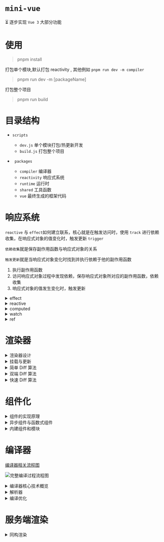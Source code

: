 # `mini-vue`

⏳ 逐步实现 `Vue 3` 大部分功能

# 使用

> pnpm install

打包单个模块,默认打包 reactivity , 其他例如 `pnpm run dev -m compiler`

> pnpm run dev -m [packageName]

打包整个项目

> pnpm run build

# 目录结构

- `scripts`

  - `dev.js` 单个模块打包/热更新开发
  - `build.js` 打包整个项目

- ` packages`
  - `compiler` 编译器
  - `reactivity` 响应式系统
  - `runtime` 运行时
  - `shared` 工具函数
  - `vue` 最终生成的框架代码

# 响应系统

`reactive` 与 `effect`如何建立联系，核心就是在触发访问时，使用 `track` 进行依赖收集，在响应式对象的值变化时，触发更新 `trigger`

`依赖收集`就是保存副作用函数与响应式对象的关系

`触发更新`就是当响应式对象变化时找到并执行依赖于他的副作用函数

1. 执行副作用函数
2. 访问响应式对象过程中发现依赖，保存响应式对象所对应的副作用函数，依赖收集
3. 响应式对象的值发生变化时，触发更新

<details>
<summary>effect</summary>

```js
// targetMap:{ // WeakMap 对象
//   [target]: {
//     [key]: []
//   }
// }
```

✅ **为什么使用 `WeakMap`**

当 `reactiveObject` 不再使用后，不必手动去 `WeakMap` 里删除，垃圾回收系统可以自动回收

✅ **分支切换 `cleanup`**

✅ **嵌套 `effect` 与 `effect` 栈**

新建 `effectStack` 栈结构来存储 `effectFn`

✅ **避免无限递归循环**

如果 `trigger` 触发执行的副作用函数与当前正在执行的副作用函数不同，才触发执行

`if (effectFn !== activeEffect) effectsToRun.add(effectFn)`

✅ **调度执行**

所谓可调度，就是当 trigger 动作触发副作用函数重新执行时，有能力决定副作用函数执行的时间、次数及方式

`effect(()=>{},{ scheduler(fn) { /* */ } })`

✅ **hasChanged**

`set` 拦截时比较新旧值，不相同才触发更新

</details>

<details>
<summary>reactive</summary>

### 代理对象

✅ **嵌套 `reactive(reactive(obj))`**

在 `get` 拦截器增加 `__v_isReactive`

✅ **代理多次 `let a = reactive(obj), b = reactive(obj)`**

通过 `proxyMap` 缓存已代理过的 `target`

✅ **劫持 `key in obj` 操作**

通过 `has` 拦截函数代理

✅ **使用 `for...in` 循环遍历对象**

如果新增 `key` 则用 `ownKeys` 拦截，如果修改 `key` 在 `set` 里做判断是设置还是添加

✅ **浅响应与深响应**

浅响应直接返回原始值，深响应调用 `reactive` 将结果包装成响应式数据后返回

✅ **只读与浅只读**

同上条，但要在 `set`、`deleteProperty`、`get` 拦截函数分别处理

### 代理数组

✅ **通过索引访问数组元素：`arr[0]`**

在 `trigger` 中，如果是 `ADD`，则在 `depsMap` 中取出 `key` 为 `length` 的 `effectFn` 添加到 `effectsToRun` 中

✅ **访问修改数组的长度：`arr.length`**

在 `trigger` 中，如果是数组且 `key` 为 `length`，则在 `depsMap` 中取出 `newLength < key` 的 `effects` 遍历添加到 `effectsToRun` 中

✅ **把数组作为对象，使用 `for...in` 循环遍历**

如果是数组则在 `ownKeys` 拦截函数中，用 `length` 作为 `key` 并建立响应联系

✅ **使用 `for...of` 迭代遍历数组**

只要在副作用函数与数组的长度和索引直接建立响应联系即可，上面几条已实现

✅ **数组的原型方法，`concat/join/every/some/find/findIndex/includes` 等**

重写此类方法，先在 代理对象上查找，未找到再到 raw 原始数组里查找 Ï

✅ **隐式修改数组长度的栈方法：`push/pop/shift/unshift/splice`**

重写此类方法，因为会改变长度，所以只收集数组自身的变化产生的依赖。定义 `shouldTrack`，在执行前后赋值 `true` 和 `false`，同时在 `track` 中判断是否应该收集依赖

</details>

<details>
<summary>computed</summary>

与 `reactive` 相似，不同点：

✅ **`computed` 中副作用函数不会立即执行**

`effect` 第二个参数增加 `options.lazy = true`

✅ **依赖改变时不会计算，只有取的时候才会去计算**

使用 `value`、`dirty`、`effect` 的 `scheduler` 参数来控制缓存和计算

✅ **`effect` 中使用 `computed` 的值引发 `effect` 嵌套**

当读取计算属性的值时，手动调用 `track` 进行追踪；当计算属性值变化时，手动调用 `trigger` 触发响应

</details>

<details>
<summary>watch</summary>

本质是观测一个响应式数据，当数据发生变化时通知并执行相应的回调函数

✅ **深度观测对象**

递归访问

✅ **支持接收 `getter` 函数**

判断是否为函数

✅ **回调函数接收旧值与新值**
✅ **立即执行的 `watch`**

提取 `scheduler` 为单独的 `job` 函数，当 `options.immediate` 为 `true` 时立即执行 `job`

✅ **回调执行时机**

增加 `options.flush` 参数，当为 `post` 时，使用 `Promise.resolve().then(job)` 执行 `job`，
默认 `sync` 为立即执行

✅ **过期的副作用**

增加 `onInvalidte` 函数，调用回调函数之前先调用过期回调

</details>

<details>
<summary>ref</summary>

本质是一个“包裹对象”。因为 `JavaScript` 的 `Proxy` 无法提供对原始值的代理，所以需要用一层对象来包裹，简介实现原始值的响应式方案。由于“包裹对象”本质上与普通对象没有任何区别，为了区分 `ref` 与普通对象，我们为“包裹对象”定义了 `__v_isRef` 为 `true` 的属性，用来表示 `ref`

✅ **普通 `ref`**
✅ **解决响应丢失问题**

增加 `toRef`、`toRefs`

✅ **自动脱 `ref`**

</details>

# 渲染器

<details>
<summary>渲染器设计</summary>

✅ **渲染器与响应系统的结合**

利用响应系统的能力，自动调用渲染器完成页面的渲染与更新

✅ **渲染器的基本概念**

虚拟 `DOM` 用 `virtual DOM` 来表达，简称 `vnode`

渲染器把虚拟 `DOM` 节点渲染为真实 `DOM` 节点的过程叫做挂载，用 `mount` 来表达

渲染器把内容挂载到目标元素，这个目标元素称为 `container`

在渲染时，可能会多次调用，由于传入前后的 `vnode` 值不同，我们需要 `patch` 函数来比较、剪裁传进来的 `vnode` ，再挂载

✅ **自定义渲染器**

以浏览器为渲染目标平台，编写 `vnode` 结构

将浏览器特有 `API` 抽离为配置项，该配置项可以作为 `createRenderer` 函数的参数

</details>

<details>
<summary>挂载与更新</summary>

✅ **挂载子节点和元素的属性**

挂载时，如果 `children` 子元素为数组，要遍历调用 `patch` 重新挂载

如果存在 `props` ，使用 `el[key] = vnode.props[key]` 直接设置 ？

✅ **HTML Attributes 与 DOM Properties**

**`HTML Attributes` 的作用是设置与之对应的初始值**。一旦值改变，那么 `DOM Properties` 始终存储当前值，而通过 `getAttribute` 函数得到的值依然是初始值

✅ **正确地设置元素属性**

先获取 `el` 本身 `key` 的类型，比如 `disabled`

如果 `disabled` 在 `el` 上存在，并且 `el[disabled]` 的类型是 `Boolean` 且 `vnode.props.disabled` 为空字符串，
则手动置为 `true`，否在直接使用 `el[key] = value` 设置。此步骤可抽象为 `shouldSetAsProps`

如果 `vnode.props` 中的属性不具有对应的 `DOM Properties`，则使用 `setAttribute` 来完成属性设置

✅ **class 的处理**

```js
class: 'foo bar'
class: { foo: true, bar: true }
class: ['foo', { bar: true }]
```

分别针对三种情况进行格式化，最后调用 `el.className = 'foo bar'` 进行设置

🟥 **style 的处理**

与 `class` 类似

✅ **卸载操作**

把 `el` 和 `vnode` 绑定起来，更新时如果无新 `vnode` ，则卸载

把卸载函数封装起来，因为后面要清除 `el` 事件、调用组件的生命周期等

✅ **区分 vnode 的类型**

在更新时判断 `vnode.type` 做不同的 `patch`

✅ **事件的处理**

约束在 `props` 中以 `on` 开头的都算作事件

伪造一个事件处理函数 `invoker` ，将 `invoker` 绑定到 `addEventListener` 上。在每次更新事件时更新 `invoker` 的 `value` 即可

使用 `invoker` 既可以提升性能也可以解决事件冒泡与事件更新直接相互影响的问题( 🍓 **invoker 相关代码极其巧妙，可以品尝一下** )

✅ **事件冒泡与更新时机问题**

可能存在子元素点击事件发生后冒泡到父元素，但父元素初始并没有绑定点击事件，而是在不确定的微任务队列中绑定的，所以会触发父元素的点击事件。

所以只要屏蔽绑定事件晚于事件触发时间的事件处理函数即可：

在绑定时使用 `performance.now()` 来记录绑定时间 (**记录从页面初始化完成到绑定时所经过的的时长，精度可达微秒级**) ，

在触发时使用 `e.timeStamp` 来获取触发时间 (**记录从页面初始化完成到用户点击的那一刻所经过的时长**) ，比较两者时间即可

✅ **更新子节点**

1️⃣ 根据新旧节点更新 `props`

2️⃣ 更新 `children`

- 新 `children` 类型为 `String`

  旧 `children` 类型为 `Array` ：遍历旧节点卸载后替换

  旧 `children` 类型为 `String`：直接替换

  旧 `children` 类型为 空 ：直接替换

- 新 `children` 类型为 `Array`

  旧 `children` 类型为 `Array` ：**Diff 算法**

  旧 `children` 类型为 `String`：直接替换

  旧 `children` 类型为 空 ：直接替换

- 新 `children` 类型为 空

  旧 `children` 类型为 `Array` ：遍历旧节点卸载

  旧 `children` 类型为 `String`：清空

  旧 `children` 类型为 空 ：都为空，什么也不做

✅ **文本节点和注释节点**

用 `Symbol()` 增加文本和注释节点的类型，在 `patch` 阶段做判断。对于使用到的 `DOM` 操作封装起来

✅ **Fragment**

- 为什么存在？

`Vue.js 2` 中必须且只有一个根节点，所以封装 `option` 这样的组件就只能外面加一层 `template`

```js
<template>
  <li>1</li>
  <li>2</li>
  <li>3</li>
</template>
```

或者

```js
 <Li v-for="item in list">
```

用 `Symbol()` 增加 `Fragment` 的类型，在 `patch` 阶段做判断

- 旧 `vnode` 不存在

  只需将 `Fragment` 的 `children` 逐个挂载

- 存在

  只需更新 `Fragment` 的 `children` 即可

📢 `unmount` 函数也要支持对 `Fragment` 类型的处理

</details>

<details>
<summary>简单 Diff 算法</summary>

```js
const oldVnode = [
  {
    type: 'p',
    key: 1,
    children: '1'
  },
  {
    type: 'p',
    key: 2,
    children: '2'
  },
  {
    type: 'p',
    key: 3,
    children: '3'
  }
]

const newVnode = [
  {
    type: 'p',
    key: 3,
    children: '3'
  },
  {
    type: 'p',
    key: 1,
    children: '2'
  },
  {
    type: 'p',
    key: 2,
    children: '2'
  }
]
```

✅ **减少 DOM 操作的性能开销**

不要重复的销毁和创建 `DOM` ，要找到可以复用的 `DOM` 节点

✅ **DOM 复用与 key 的作用**

用 `key` 是否相等来代表这个 `DOM` 可以复用

循环新节点，在旧节点中找到 `key` 相同的节点，就代表可以此旧节点可以复用。

- 如果 `key` 相同，则 `patch` ，更新内容

✅ **找到需要移动的元素**

在循环开始前定义 `lastIndex`

- 每次循环如果 `index < lastIndex` ，说明此节点需要移动
- 否则 `lastIndex = index`

✅ **如何移动元素**

找到上一个节点，如果上一个节点存在，则调用 `insert`

✅ **添加新元素**

在循环新节点时，每层都定义 `find = false`

如果找到 `key` 相等的则说明有可以复用的节点， `find = true` 。否则执行 `patch` 挂载

✅ **移除不存在的元素**

新节点循环结束后，单独循环旧节点，如果找不到 `key` 相等的，说明此旧节点不需要复用，执行卸载操作

</details>

<details>
<summary>双端 Diff 算法</summary>

✅ **双端比较的原理**

是一种对新旧两组子节点的两个端点进行比较的算法

判断是否符合 `while(oldStartIdx <= oldEndIdx && newStartIdx <= newEndIdx)` ，逐个进行下面四个条件分支

- `if(oldStartIdx.key === newStartIdx.key)`

新旧**头部节点**相同，只需要 `patch` 及更新索引

- `if(oldEndIdx.key === newEndIdx.key)`

新旧**尾部节点**相同，只需要 `patch` 及更新索引

- `if(oldStartIdx.key === newEndIdx.key)`

**新尾部节点**与**旧头部节点**相同，需要更新 `patch`、移动旧节点到 `oldEndVnode.el.nextSibling` 后、更新索引

- `if(oldEndIdx.key === newStartIdx.key)`

**新头部节点**与**旧尾部节点**相同，需要更新 `patch`、移动旧节点到 `oldStartVnode.el` 前、更新索引

✅ **双端比较的优势**

可以减少对 `DOM` 移动的操作

✅ **非理想状况的处理方式**

在旧节点中寻找 `node.key === newStartVNode.key` 的节点作为要移动的节点的索引 `idxInOld`

接下来进行 `patch`、移动到 `oldStartVNode.el` 前、将 `oldChildren[idxInOld]` 置为 `undefined`、更新索引

✅ **添加新元素**
在上一步基础上，增加 `idxInOld` 小于 0 ，也就是没找到的逻辑，也就是新增，调用 `patch(null, newStartVNode, container, oldStartVNode.el)`、更新索引

并且在 `while` 结束后，还要考虑 `oldEndIdx < oldStartIdx && newStartIdx <= newEndIdx` 的情况，说明更新过程中有遗漏新节点，所以循环遗漏的新节点进行挂载

✅ **移除不存在的元素**

在上一步的基础上，增加 `newEndIdx < newStartIdx && oldStartIdx <= oldEndIdx` 的情况，说明在更新过程中，有遗漏旧节点，说明应该进行卸载

</details>

<details>
<summary>快速 Diff 算法</summary>

[inferno 所采用的核心 Diff 算法及原理](https://hcysunyang.github.io/vue-design/zh/renderer-diff.html#inferno-%E6%89%80%E9%87%87%E7%94%A8%E7%9A%84%E6%A0%B8%E5%BF%83-diff-%E7%AE%97%E6%B3%95%E5%8F%8A%E5%8E%9F%E7%90%86)

快速 `Diff` 算法包含预处理步骤，这是借鉴了纯文本 `Diff` 算法的思路

✅ **相同的前置元素和后置元素**

1. 从前往后依次对比，调用 `patch` 更新相同的**前置节点**

2. 从后往前依次对比，调用 `patch` 更新相同的**后置节点**

3. 如果旧节点遍历完 新节点没遍历完，需要挂载，用 `(j > oldEnd && j <= newEnd)` 来判断

4. 如果新节点遍历完 旧节点没遍历完，需要卸载，用 `(j > newEnd && j <= oldEnd)` 来判断

✅ **判断是否需要进行 DOM 移动操作**

5. 若都不符合上面的条件，新增 `else` 分支

采用传统 `Diff` 算法，但不真正的添加和移动，只是做标记和删除

定义 `source` 数组填充 `-1`

定义 `keyIndex` 索引表。循环 `j - newEnd` 以 `vnode.key` 为键，以索引为值构建索引表

创建变量 `moved` 作为标识，当值为 `true` 时说明需要进行移动，如果在遍历过程中遇到的索引值呈递增趋势，则说明不需要移动节点，反之则需要

除此之外，还需一个数量标识代表**已经更新过的节点数量**，已经更新的数量应该小于新的一组子节点需要更新的节点数量，如果超过则代表需要卸载

✅ **如何移动元素**

6. 根据 `source` 数组计算最长递增子序列 `seq`（`seq` 里面是递增的，所以符合的都不用移动）

从后往前循环 `source`

如果 `source[i] === -1` ，说明是新元素，进行挂载操作

如果 `seq[s] !== i` ，说明不在递增子序列里面，需要移动

否则 `s--`

✅ **最长递增子序列**

```js
// 动态规划 O(n^2)
function lengthOfLIS(nums: number[]): number {
  const dp = new Array(nums.length).fill(1)
  let max = 1
  for (let i = 0; i < nums.length; i++) {
    for (let j = 0; j < i; j++) {
      if (nums[i] > nums[j]) {
        dp[i] = Math.max(dp[j] + 1, dp[i])
      }
    }
    max = Math.max(max, dp[i])
  }

  return max
}
// 贪心 O(n^2)
// 保持局部递增，则全局递增
function lengthOfLIS(nums: number[]): number {
  const arr = [nums[0]]
  for (let i = 1; i < nums.length; i++) {
    // 比已保存的最后一个 小
    if (nums[i] <= arr[arr.length - 1]) {
      for (let j = 0; j < arr.length; j++) {
        if (arr[j] >= nums[i]) {
          arr[j] = nums[i]
          break
        }
      }
    } else {
      arr.push(nums[i])
    }
  }
  return arr.length
}
// 贪心 + 二分 O(nlogn)
function lengthOfLIS(nums: number[]): number {
  const arr = [nums[0]]
  for (let i = 1; i < nums.length; i++) {
    // 比已保存的最后一个 小
    if (nums[i] <= arr[arr.length - 1]) {
      let l = 0
      let r = arr.length - 1
      while (l <= r) {
        const mid = Math.round((r + l) / 2)
        if (arr[mid] < nums[i]) {
          // 要找的数字在右半区
          l = mid + 1
        } else if (arr[mid] > nums[i]) {
          // 要找的数字在左半区
          r = mid - 1
        } else {
          // 找到这个数字了
          l = mid
          break
        }
      }
      arr[l] = nums[i]
    } else {
      arr.push(nums[i])
    }
  }
  return arr.length
}

// 适用于 Diff 算法的寻找最长子序列
function getSequence(nums) {
  let arr = []
  let position = []
  for (let i = 0; i < nums.length; i++) {
    // 对需要挂载的 -1 做了处理
    if (nums[i] === -1) {
      continue
    }
    // arr[arr.length - 1]可能为undefined，此时nums[i] > undefined为false
    if (nums[i] > arr[arr.length - 1]) {
      arr.push(nums[i])
      position.push(arr.length - 1)
    } else {
      let l = 0,
        r = arr.length - 1
      while (l <= r) {
        let mid = ~~((l + r) / 2)
        if (nums[i] > arr[mid]) {
          l = mid + 1
        } else if (nums[i] < arr[mid]) {
          r = mid - 1
        } else {
          l = mid
          break
        }
      }
      arr[l] = nums[i]
      position.push(l)
    }
  }
  let cur = arr.length - 1
  // 这里复用了arr，它本身已经没用了
  for (let i = position.length - 1; i >= 0 && cur >= 0; i--) {
    if (position[i] === cur) {
      arr[cur--] = i
    }
  }
  return arr
}
```

✅ **总结**

快速 `Diff` 算法在实测中性能最优。它借鉴了文本 `Diff` 中的预处理思路，先处理新旧两组子节点中相同的前置节点和后置节点。当前置节点和后置节点全部处理完毕后，如果无法简单地通过挂载新节点或者卸载已经不存在的节点来完成更新，则需要根据节点的索引关系，构造出一个最长递增子序列。最长递增子序列所指向的节点即为不需要移动的节点

</details>

# 组件化

<details>
<summary>组件的实现原理</summary>

✅ **渲染组件**

- 如何描述组件

用虚拟节点的 `vnode.type` 来存储组件的选项对象

组件本身是对页面内容的描述，所以必须包含 `render` 函数

- 如何挂载与更新

在 `patch` 判断 `vnode.type` 是否为 `object`，并继续执行 `mountComponent` 或者 `patchComponent`

✅ **组件状态与自更新**

- 如何实现组件状态的初始化

1. 通过组件的选项对象取得 `data` 函数并执行，然后调用 `reactive` 函数将 `data` 函数返回的状态包装为响应式数据 `state`

2. 在调用 `render` 函数时，将其 `this` 指向 `state`

- 自更新

实现一个调度器，使得在一定时间内无论对响应式数据进行多少次修改，副作用函数只会执行一次

✅ **组件实例与生命周期**

组件实例是一个状态集合，它维护着组件运行过程中的所有信息，包括生命周期、组件渲染的子树（subTree）、是否已挂载等等

```js
const instance = {
  state, // 响应式数据 data
  isMounted: false, // 是否已挂载
  subTree: null // 子树
}
```

由于已经可以区分是否挂载和更新，因此，可以在合适的时机调用组件对应的生命周期钩子

✅ **props 与组件的被动更新**

1. 为组件传递的 `props` 数据，即组件的 `vnode.props`

2. 组件选项对象中定义需要接收的 `props` 选项，即 `MyComponent.props` 对象

对上述两个 `props` 进行合并处理，没有出现在 2 中的则挂载到 `attrs` 中

由父组件自更新引起的子组件更新叫做子组件的被动更新，当被动更新发生时需要做：

1. 使用 `hasPropsChanged` 检测子组件是否需要更新，因为子组件的 `props` 可能不变

2. 如果需要更新，则更新子组件的 `props、slots` 等

由于 `props` 数据与组件自身的状态都需要暴露在渲染函数中，并使得 `render` 能够通过 `this` 访问他们，所以需要封装一个渲染上下文对象（使用 `Proxy` 来代理 `state` 或者 `props`）

✅ **setup 函数的作用与实现**

`setup` 只会在挂载时执行一次，返回值可以有两种情况：

1. 返回一个函数，该函数将作为组件的 `render` 函数。这种方式常用语组件不是以模板来表达内容的情况，也就是说没有 `template` 或者 `render`，如果都存在那么就会产生冲突

```js
const Comp = {
  setup() {
    return () => ({ type: 'div', children: 'hello' })
  }
}
```

2. 返回一个对象，该对象中包含的对象将暴露给模板使用

```js
const Comp = {
  setup() {
    const count = ref(0)
    return { count }
  },
  render() {
    // 通过 this 访问 setup 暴露出来的响应式数据
    return { type: 'div', children: `count is ${this.count}` }
  }
}
```

在实现 `setup` 时，注意以下几点

1. `setup` 接收两个参数， `props` 和 `setupContext`

2. `setupContext` 是一个对象，由于还没到 `emit` 和 `slots` 篇章，因此 `setupContext` 暂时只包括 `attrs`

3. 通过检测 `setup` 的返回值类型来决定如何处理

4. 渲染上下文 `renderContext` 也应该正确处理 `setupState` ，因为 `setup` 函数返回的数据状态也应该暴露到渲染环境

✅ **组件事件与 `emit` 的实现**

定义一个 `emit` 函数，放在 `setupContext` 中

`emit` 函数用来寻找 `props` 中事件的名称，但是在处理 `props` 时，我们只处理了组件选项对象中显示声明为 `props` 的属性。所以我们在处理 `props` 时，还要加一个判断，当 `vnode.props.key` 以 `On` 开头时看做事件，也放到组件选项对象 `props` 中

✅ **插槽的工作原理与实现**

子组件 `MyComponent`

```HTML
<tempalte>
  <header><slot name="header"></slot></header>
</tempalte>
```

子组件 `MyComponent` 的模板会被编译为以下渲染函数：

```js
function render() {
  return [
    {
      type: 'header',
      children: [this.$slots.header()]
    }
  ]
}
```

父组件

```HTML
<MyComponent>
  <template #header>
    <h1>我是标题</h1>
  </template>
</MyComponent>
```

父组件模板会被编译为以下渲染函数：

```js
function render() {
  return {
    type: MyComponent,
    children: {
      header() {
        return { type: 'h1', children: '我是标题' }
      }
    }
  }
}
```

可以直观的看到，渲染插槽内容的过程就是调用插槽函数并渲染，同样我们需要在 `renderContext` 中对 `$slots` 的访问做代理

✅ **注册生命周期**

以 `onMounted` 为例，首先对于不同组件在 `setup` 实例化过程中注册各自的生命周期防止混乱的解决方式就是定义一个 `currentInstance` 变量，然后在 `onMounted` 函数内判断是否存在 `currentInstance` ，并保存在 `currentInstance.mounted` 数组中。调用时需要遍历执行

</details>

<details>
<summary>异步组件与函数式组件</summary>

✅ **异步组件要解决的问题**

本质也是一个组件，返回 `setup` 或者 `render` ，指以异步的方式加载并渲染一个组件，这在代码分割、服务端下发组件等场景中尤为重要。异步组件的实现用户可以自定义实现，但整体实现比较复杂，考虑的边界情况也比较多，所以需要在框架层面为异步组件提供更好的封装与支持：

- 允许用户指定组件加载失败或者超时，渲染的 `Error` 组件

- 允许用户指定 `Loading` 组件，以及该组件的延迟时间

- 允许用户设置加载组件的超时时长

- 组件加载失败时，为用户提供重试的能力

✅ **异步组件的实现原理**

```js
const LoadingComponent = {
  setup() {
    return { type: 'h2', children: 'Loading...' }
  }
}
const ErrorComponent = {
  setup() {
    return { type: 'h2', children: 'Error...' }
  }
}
const AsyncComp = defineAsyncComponent({
  loader: () => import('./Foo.vue'),

  loadingComponent: LoadingComponent,
  delay: 200,

  errorComponent: ErrorComponent,
  timeout: 3000
})
```

✅ **函数式组件**

使用

```js
function MyFuncComponent(props) {
  return { type: 'h1', children: props.title }
}
MyFuncComponent.props = {
  title: String
}
const CompVNode = {
  type: MyFuncComponent,
  props: { title: 'Title' }
}
effect(() => {
  renderer.render(CompVNode, document.getElementById('app'))
})
```

函数式组件和有状态组件基本一致，在 `Vue.js 3` 中，函数式组件改为上面的使用方法，所以我们只需要在 `mountComponent` 中判断 `type` 为 `Function` 时，重新组装一下 `vnode.type`

```js
// 获取组件的选项对象
let { type: componentOptions } = vnode
const isFunctional = isFunction(componentOptions)
if (isFunctional) {
  componentOptions = {
    render: vnode.type,
    props: vnode.type.props
  }
}
```

</details>

<details>
<summary>内建组件和模块</summary>

✅ **KeepAlive 组件的实现原理**

本质为一个 `VNode` ，里面包含 `setup` 、 `_isKeepAlive` ，实现需要渲染器层面的支持。

被 `KeepAlive` 包裹的组件成为“内部组件”，`KeepAlive` 会对“内部组件”进行操作并返回，主要操作是在“内部组件”的 `vnode` 对象上添加一些标记属性，以便渲染器能据此执行特定的逻辑。几个标记属性如下：

- `shouldKeepAlive`: 在渲染器卸载时，如果遇到此属性则代表不是真的卸载，而是执行 `vnode.keepAliveInstance._deActivate` 方法完成搬运工作（隐藏起来）

- `keepAliveInstacne`: 在 `unmount` 时，通过 `keepAliveInstance` 来访问 `_deActivate` 函数

- `keptAlive`: 当“内部组件”需要重新渲染时，并不是真的渲染，而是会调用 `vnode.keepAliveInstance._activate` 将其激活

支持根据规则进行缓存：定义 `include` 和 `exclude`，如果匹配到则不缓存

✅ **Teleport 组件的实现原理**

`Teleport` 也需要渲染器支持，不过 `Teleport` 组件的渲染逻辑要从渲染器中分离出来，这么做有两个好处

- 避免渲染器逻辑代码“膨胀”

- 当用户没有使用 `Teleport` 组件时，可以有效利用 `Tree-Shaking` 使得构建包体积变小

用户编写的模板

```html
<Teleport to="body">
  <h1>Title</h1>
  <p>Content</p>
</Teleport>
```

会被编译为：

```js
{
  type:Teleport,
  children:[
    {type:'h1',children:'Tille'},
    {type:'p',children:'Content'},
  ]
}
```

所以我们需要在组件挂载时判断为 `Teleport` 组件，调用组件选项中定义的 `process` 函数将渲染控制权完全交接过去

✅ **Transition 组件的实现原理**

核心原理

- 当 `DOM` 元素被挂载时，将动效附加到该 `DOM` 元素上

- 当 `DOM` 元素被卸载时，不要立即卸载，而是等到附加到该 `DOM` 元素上的动效执行完毕后再卸载它

用户编写的模板：

```html
<Transition>
  <h1>我是需要过渡的元素</h1>
</Transition>
```

会被编译为：

```js
{
  type: Transition,
  children: {
    default() {
      return { type:'div', children: '我是需要过渡的元素'}
    }
  }
}
```

在特定的 `mountElement` 和 `unmount` 时机，调用 `vnode.transition.beforeEnter` 等函数，把控制权交给 `Transition` 组件

`vnode.transition.beforeEnter` 函数做的也只是给 `DOM` 元素增加或者移除 `className`

</details>

# 编译器

[编译器相关流程图](https://docs.qq.com/s/Fa3eqX3yv0IztS1RxseXjG)

![完整编译过程流程图](https://p6-juejin.byteimg.com/tos-cn-i-k3u1fbpfcp/c244138f40d84e4991f54cdd9eaae494~tplv-k3u1fbpfcp-watermark.image?)

<details>
<summary>编译器核心技术概览</summary>

编译技术是一门包含内容非常多的学科，在 `JavaScript、C` 等通用用途语言的实现上需要掌握较多编译技术知识。但是 `Vue.js` 的模板和 `JSX` 都属于领域特定语言，实现难度属于中、低级别，在这篇章只要掌握基本的编译技术理论即可实现功能

✅ **模板 DSL 的编译器**

对于 `Vue.js` 模板编译器来说，源代码就是组件的模板，目标代码就是能在浏览器平台上运行的 `JavaScript` 代码。即 `Vue.js` 模板编译器的模板代码就是渲染函数 `render(){ /.../}`，大致流程为下图

![Vue.js 模板编译器工作流程](https://p3-juejin.byteimg.com/tos-cn-i-k3u1fbpfcp/5f1d0e07fd164e28960bf8af6e29e18f~tplv-k3u1fbpfcp-watermark.image?)

其中模板 `AST` 即用来描述模板的抽象语法树：

```html
<div>
  <h1 v-if="ok">Vue Template</h1>
</div>
```

上述模板会被编译为如下所示的 `AST`：

```js
const ast = {
  type: 'Root',
  children: [
    {
      type: 'Element',
      tag: 'div',
      children: [
        {
          type: 'Element',
          tag: 'h1',
          props: [
            {
              type: 'Directive',
              name: 'if',
              exp: {
                type: 'Expression',
                content: 'ok'
              }
            }
          ]
        }
      ]
    }
  ]
}
```

通过上面的 `AST` 可以得出

- 节点的类型是通过 `type` 来区分的

- 子节点存储在 `children` 中

- 不同节点拥有不同的对象属性

我们可以通过封装 `parse` 函数来完成对模板的词法分析和语法分析得到模板 `AST` ，然后进行语义分析。**语义分析是指分析属性值是否为静态、检查 `v-else` 是否存在配合的 `v-if` 指令等**

然后封装 `transform` 函数来完成模板 `AST` 到 `JavaScript AST` 的转换工作

最后封装 `generate` 函数来生成渲染函数

用代码表示：

```js
const templateAST = parse(template)
const jsAST = transform(templateAST)
const code = generate(jsAST)
```

用流程图表示：

![将 Vue.js 模板编译为渲染函数的完整流程](https://p6-juejin.byteimg.com/tos-cn-i-k3u1fbpfcp/71f4175547aa4b15a94dcdf00e934bb7~tplv-k3u1fbpfcp-watermark.image?)

✅ **parse 的实现原理与状态机**

- 对模板的标记化

使用**有限状态自动机**切割 `Token`

后续可以通过正则表达式来精简 `tokenzie` 函数的代码，正则表达式的本质就是有限状态机

对于一段模板可以通过 `tokenzie` 求出 `Token` 的集合

```js
const tokens = tokenzie('<div><p>Vue</p><p>Template</p></div>')
```

⬇️

```js
const tokens = [
  { type: 'tag', name: 'div' },
  { type: 'tag', name: 'p' },
  { type: 'text', name: 'Vue' },
  { type: 'tagEnd', name: 'p' },
  { type: 'tag', name: 'p' },
  { type: 'text', name: 'Template' },
  { type: 'tagEnd', name: 'p' },
  { type: 'tagEnd', name: 'div' }
]
```

✅ **构造 AST**

我们的模板最终对应的 `AST` 结构为：

```js
const ast = {
  type: 'Root',
  children: [
    {
      type: 'Element',
      tag: 'div',
      children: [
        {
          type: 'Element',
          tag: 'p',
          children: [{ type: 'Text', content: 'Vue' }]
        },
        {
          type: 'Element',
          tag: 'p',
          children: [{ type: 'Text', content: 'Template' }]
        }
      ]
    }
  ]
}
```

所以我们在构造 `AST` 过程，就是对 `Token` 列表进行扫描。定义 `elementStack` 用来维护元素间的父子关系。每遇到**开始标签节点**就创建一个 `Element` 类型的 `AST` 节点

✅ **AST 的转换与插件化架构**

`AST` 转换指对 `AST` 进行一系列操作，将其转换为新的 `AST` 的过程。新的 `AST` 可以是原语言或者原 `DSL` 的描述，也可以是其他语言或者其他 `DSL` 的描述。例如我们对模板 `AST` 进行转换为 `JavaScript AST`。在编译器一开始的流程图中， `transform` 函数就是用来完成 `AST` 转换工作的

- 节点的访问

从 `AST` 根节点开始，进行深度优先遍历 **回溯**

下面是最简实现，将节点操作注册在 `nodeTransforms` 数组中

```js
/**
 * 转换函数
 * @param {*} ast
 */
export const transform = ast => {
  const context = {
    nodeTransforms: [transformElement, transformText]
  }
  traverseNode(ast, context)
  dump(ast)
}
/**
 * 深度优先遍历访问节点
 * @param {*} ast
 * @param {*} context
 */
export const traverseNode = (ast, context) => {
  const currentNode = ast
  const transforms = context.nodeTransforms
  if (transforms.length) {
    for (let i = 0; i < transforms.length; i++) {
      transforms[i](currentNode, context)
    }
  }
  const children = currentNode.children
  if (children) {
    for (let i = 0; i < children.length; i++) {
      traverseNode(children[i], context)
    }
  }
}
```

- 转换上下文与节点操作

1. 为什么需要 `context` 而不是直接把 `nodeTransforms` 作为参数传进去？

`Context` 可以视作程序在某个范围内的“全局变量”，比如我们在 `Vue` 中使用的 `provide/inject` ，也可以看作为全局上下文

```js
const context = {
  // 当前正在转换的节点
  currentNode: null,
  // 用来存储当前节点在父节点中的位置索引
  childIndex: 0,
  // 父节点
  parent: null,
  nodeTransforms: []
}
```

2. 节点替换操作

在 `context` 中定义 `replaceNode` 函数，通过 `context.parent.children[chilIndex] = node` 来替换

3. 节点移除操作

在 `context` 中定义 `removeNode` 函数，通过 `context.parent.children.splice(context.childIndex,1)` 来移除

由于被移除，所以在执行完毕后要判断 `context.context.currentNode` 不存在的话直接返回

- 进入与退出

我们需要知道每次转换完成之后，在这个基础上还要做特定的一些操作。目前的实现只能挨个执行没有退出机制，满足不了。所以我们这样设计：

```js
export const traverseNode = (ast, context) => {
  const currentNode = ast
  // 用来解决 进入与退出 的问题
  const exitFns = []
  const transforms = context.nodeTransforms

  if (transforms.length) {
    for (let i = 0; i < transforms.length; i++) {
      const onExit = transforms[i](currentNode, context)
      // 存起来
      if (onExit) {
        exitFns.push(onExit)
      }
      if (!context.currentNode) return
    }
  }

  const children = currentNode.children
  if (children) {
    for (let i = 0; i < children.length; i++) {
      context.parent = currentNode
      context.childIndex = i
      traverseNode(children[i], context)
    }
  }

  // 节点处理的最后阶段执行缓存到 exitFns 中的回调
  let i = exitFns.length
  while (i--) {
    exitFns[i]()
  }
}
```

✅ **将模板 AST 转换为 `JavaScript AST`**

为什么要将模板 `AST` 转换为 `JavaScript AST`？

我们最终要实现将模板 `AST` (`<div><p>Vue</p><p>Template</p><div>`)转换为渲染函数，也就是下面的代码

```js
function render() {
  return h('div', [h('p', 'Vue'), h('p', 'Template')])
}
```

可以看出 `JavaScript AST` 是 `JavaScript` 代码的描述，所以本质上需要设计一些数据结构来描述渲染函数的代码

- 函数声明

```js
const FunctionDeclNode = {
  type: 'FunctionDecl', // 代表该节点是函数声明
  id: {
    type: 'Identifier', // 标识符
    name: 'render' // 渲染函数的名称
  },
  params: [], // 参数
  body: [
    {
      type: 'ReutrnStatement',
      return: null
    }
  ]
}
```

- 返回值

```js
const callExp = {
  type: 'CallExpression',
  // 被调用函数的名称，是一个标识符
  callee: {
    type: 'Identifier',
    name: 'h'
  },
  // 参数
  arguments: []
}
```

- 字符串

```js
const Str = {
  // 字符串字面量
  type: 'StringLiteral',
  value: 'div'
}
```

- 数组

```js
const Arr = {
  type: 'ArrayExperssion',
  // 数组中的元素
  elements: []
}
```

所以最终的函数声明为：

```js
const FunctionDeclNode = {
  type: 'FunctionDecl', // 代表该节点是函数声明
  id: {
    type: 'Identifier',
    name: 'render' // 渲染函数的名称
  },
  params: [], // 参数
  body: [
    {
      type: 'ReutrnStatement',
      // 最外层 h 函数的调用
      return: {
        type: 'CallExpression',
        callee: { type: 'Identifier', name: 'h' },
        arguments: [
          // 字符串字面量 div
          {
            type: 'StringLiteral',
            value: 'div'
          },
          {
            type: 'ArrayExpression',
            elements: [
              // h 函数的调用
              {
                type: 'CallExpression',
                callee: { type: 'Identifier', name: 'h' },
                arguments: [
                  { type: 'StringLiteral', value: 'p' },
                  { type: 'StringLiteral', value: 'Vue' }
                ]
              },
              {
                type: 'CallExpression',
                callee: { type: 'Identifier', name: 'h' },
                auguments: [
                  { type: 'StringLiteral', value: 'p' },
                  { type: 'StringLiteral', value: 'Vue' }
                ]
              }
            ]
          }
        ]
      }
    }
  ]
}
```

除此之外我们还需要创建 `JavaScript AST` 节点的辅助函数

```js
// 创建 StringLiteral 节点
export const createStringLiteral = value => {
  return {
    type: 'StringLiteral',
    value
  }
}

// 创建 Identifier 节点
export const createIdentifier = name => {
  return {
    type: 'Identifier',
    name
  }
}

// 创建 ArrayExpression 节点
export const createArrayExpression = elements => {
  return {
    type: 'ArrayExpression',
    elements
  }
}

// 创建 CallExpression 节点
export const createCallExpression = (callee, args) => {
  return {
    type: 'CallExpression',
    callee: createIdentifier(callee),
    arguments: args
  }
}
```

为了把模板 `AST` 转换为 `JavaScript AST`，还要更新 `transformElement` 和 `transformText` 函数，分别用来处理标签节点和文本节点

```js
// 转换标签节点
const transformElement = node => {
  return () => {
    if (node.tpye !== 'Element') return

    // 1.创建 h 函数调用语句
    const callExp = createCallExpression('h', [createStringLiteral(node.tag)])

    // 2.处理 h 函数的参数
    node.children.length === 1
      ? // 如果当前标签节点只有一个子节点，则直接使用子节点的 jsNode 参数
        callExp.arguments.push(node.children[0].jsNode)
      : // 否则创建一个 ArrayExpression 节点作为参数
        callExp.arguments.push(
          createArrayExpression(node.children.map(c => c.jsNode))
        )
    node.jsNode = callExp
  }
}

// 转换文本节点
const transformText = node => {
  if (node.type !== 'Text') return
  // 文本节点对应的 `JavaScript AST` 节点就是字符串字面量
  node.jsNode = createStringLiteral(node.content)
}
```

使用上面两个转换函数即可把模板 `AST` 转换为 `h` 函数的调用。最后还需要把用来描述 `render` 函数本身的函数声明语句节点附加到 `JavaScript AST` 中，所以需要编写 `transformRoot` 函数来实现对 `Root` 根节点的转换

```js
// 转换 Root 根节点
export const transformRoot = node => {
  return () => {
    if (node.type !== 'Root') return
    const vnodeJSAST = node.children[0].jsNode
    node.jsNode = {
      type: 'FunctionDecl',
      id: { type: 'Identifier', name: 'render' },
      params: [],
      body: [{ type: 'ReturnStatement', return: vnodeJSAST }]
    }
  }
}
```

经过这一步后，模板 `AST` 将转换为对应的 `JavaScript AST` ，并且可以通过根节点的 `node.jsNode` 来访问转换后的 `JavaScript AST`

✅ **代码生成**

代码生成本质上是字符串拼接的艺术

代码生成也需要上下文对象

```js
export function generate(node) {
  const context = {
    // 最终生成的代码
    code: '',
    push(code) {
      context.code += code
    },
    // 当前缩进
    currentIndent: 0,
    // 换行函数
    newLine() {
      context.code += `\n${'  '.repeat(context.currentIndent)}`
    },
    // 控制缩进
    ident() {
      context.currentIndent++
      context.newLine()
    },
    // 取消缩进
    deIdent() {
      context.currentIndent--
      context.newLine()
    }
  }

  genNode(node, context)
  return context.code
}
```

在 `genNode` 函数中，只需要匹配各种类型的 `JavaScript AST` 节点并调用对应的生成函数即可，下面为简单示例

```js
function genNode(node, context) {
  switch (node.type) {
    case 'FunctionDecl':
      genFunctionDecl(node, context)
      break
    case 'ReturnStatement':
      genReturnStatement(node, context)
      break
    case 'CallExpression':
      genCallExpression(node, context)
      break
    case 'StringLiteral':
      genStringLiteral(node, context)
      break
    case 'ArrayExpression':
      genArrayExpression(node, context)
      break
  }
}
function genFunctionDecl(node, context) {
  const { push, ident, deIdent } = context
  console.log(node)
  push(`function ${node.id.name}`)
  push('(')
  // 设置参数
  genNodeList(node.params, context)
  push(') ')
  push('{')
  // 缩进
  ident()
  // 函数体生成代码
  node.body.forEach(n => genNode(n, context))
  deIdent()
  push('}')
}
function genReturnStatement(node, context) {
  const { push } = context
  push('return ')
  genNode(node.return, context)
}

// ...
```

</details>

<details>
<summary>解析器</summary>

解析器（`parser`）本质是一个状态机，下面将更多的利用正则表达式来实现 `HTML` 解析器

关于 `HTML` 文本解析， `WHATWG` 定义了完整的错误处理和状态机的状态迁移流程，例如 `DATA`、`CDATA`、`RCDATA`、`RAWTEXT` 等

✅ **文本模式及其对解析器的影响**

文本模式指的是**解析器**在工作时进入的一种特殊状态，在不同的特殊状态下，解析器对文本的解析行为会有所不同

- 默认 `DATA` 模式

在默认的 `DATA` 模式下，解析器遇到字符 `<` 时，会切换到**标签开始状态**。当遇到字符 `&` 时，会切换到**字符引用状态**

- `<title>`标签、`<textarea>`标签，当解析器遇到这两个时，会切换到 `RCDATA` 模式

在 `RCDATA` 模式下，解析器不能识别标签元素，也就是在 `<textarea>` 内可以将字符 `<` 作为普通文本

- `<style>`、`<xmp>`、`<iframe>`、`<noembed>`、`<noscript>`等标签会切换到 `RAWTEXT` 模式

与 `RCDATA` 类似，但是不再支持 `HTML` 实体

- 当遇到`<![CDATA][`字符串时，会进入 `CDATA` 模式

将任何字符都作为普通字符处理

| 模式      | 能否解析标签 | 是否支持 HTML 实体 |
| --------- | ------------ | ------------------ |
| `DATA`    | **能**       | **是**             |
| `RCDATA`  | 否           | **是**             |
| `RAWTEXT` | 否           | 否                 |
| `CDATA`   | 否           | 否                 |

✅ **递归下降算法构造模板 AST**

解析器的基本架构模型

```js
export function parse(str) {
  // 上下文对象
  const context = {
    // 模板内容，用于消费
    source: str,
    // 初始模式为 DATA
    mode: TextModes.DATA
  }
  // 节点栈，初始为空
  const nodes = parseChildren(context, [])
  // 返回 Root 根节点
  return { type: 'Root', children: nodes }
}
```

`parseChildren` 本质也是状态机，其有多少种状态取决于子节点的类型数量，在 `Vue` 模板中，子节点可以是以下几种：

1. 标签节点 `<div>`

2. 文本插值节点 `{{ val }}`

3. 普通文本节点 `'text'`

4. 注释节点 `<!---->`

5. CDATA 节点 `<![CDATA[ xxx ]]>`

`parseChildren` 函数在解析模板过程中的状态迁移过程：

![parseChildren 函数在解析模板过程中的状态迁移过程](https://p9-juejin.byteimg.com/tos-cn-i-k3u1fbpfcp/f26e88269091489fa6a7b646d029aaf0~tplv-k3u1fbpfcp-watermark.image?)

```js
function parseChildren(context, ancestors) {
  // 用于存储子节点，是最终的返回值
  const nodes = []
  const { source, mode } = context
  while (!isEnd(context, ancestors)) {
    let node
    // 只有这两个模式才支持 HTML 实体
    if ([TextModes.DATA, TextModes.RCDATA].includes(mode)) {
      // 只有 DATA 模式才支持标签节点的解析
      if (mode === TextModes.data && source[0] === '<') {
        if (source[1] === '!') {
          if (source.startsWith('<!--')) {
            // 注释
            node = parseComment(context)
          } else if (source.startsWith('<![CDATA[')) {
            // CDATA
            node = parseCDATA(context, ancestors)
          }
        } else if (source[1] === '/') {
          // 结束标签
        } else if (/[a-z]/i.test(source[1])) {
          // 标签
          node = parseElement(context, ancestors)
        }
      } else if (source.startsWith('{{')) {
        // 解析插值
        node = parseInterpolation(context)
      }
    }

    // node 不存在，说明处于其他模式，直接作为文本处理
    if (!node) {
      node = parseText(context)
    }
    nodes.push(node)
  }
  return nodes
}
```

`parseElement` 做三件事：

1. 解析开始标签

2. 解析子标签

3. 解析结束标签

```js
function parseElement(context, ancestors) {
  // 解析开始标签
  const element = parseTag()
  // 递归调用 parseChildren 解析子标签
  element.children = parseChildren(context, ancestors)
  parseTag('end')
  return element
}
```

从上面的两段代码可以看到 `parseChildren` 是核心，在 `parseChildren` 运行过程中，为了处理标签节点，会调用 `parseElement` 解析函数，这会间接调用 `parseChildren` ，并产生新的状态机。随着标签嵌套层次的增加，会一直调用 `parseChildren` ，这就是“递归下降”中“递归”的含义。而上下级 `parseChildren` 会各自创建自己的模板 `AST` ，最终会构造出一棵树结构的 `AST` ，这就是“下降”的含义

✅ **状态机的开启与停止**

当解析器遇到开始标签时，会将该标签压入父级节点栈，同时开启新的状态机

当解析器遇到结束标签，并且父级节点栈中存在于该标签同名的开始标签节点时，会停止正在运行的状态机

```js
function isEnd(context, ancestors) {
  // 解析完毕直接返回
  if (!context.source) return true
  // 与父级节点栈内所以节点做比较
  for (let i = ancestors.length - 1; i >= 0; --i) {
    // 只要栈中存在于当前结束标签同名的节点，就停止
    if (context.source.startsWith(`</${ancestors[i].tag}`)) {
      return true
    }
  }
}
```

✅ **解析标签节点**

```js
function parseElement(context, ancestors) {
  // 解析开始标签
  const element = parseTag(context)
  // 自闭和标签
  if (element.isSelfClosing) return element

  // 切换到正确的模式
  if (['textarea', 'title'].includes(element.tag)) {
    context.mode = TextModes.RCDATA
  } else if (/style|xmp|iframe|noembed|noframes|noscript/.test(element.tag)) {
    context.mode = TextModes.RAWTEXT
  } else {
    context.mode = TextModes.DATA
  }

  // 回溯
  ancestors.push(element)
  // 递归调用 parseChildren 解析子标签
  element.children = parseChildren(context, ancestors)
  ancestors.pop()

  // 理论来说消费完子标签后最后应该最剩下的应该是 </div>
  if (context.source.startsWith(`</${element.tag}`)) {
    parseTag(context, 'end')
  } else {
    console.error(`${element.tag} 标签缺少闭合标签`)
  }
  return element
}

function parseTag(context, type = 'start') {
  const { advanceBy, advanceSpaces } = context

  const match =
    type === 'start'
      ? // 匹配开始标签
        /^<([a-z][^\t\r\n\f  />]*)/i.exec(context.source)
      : // 匹配结束标签
        /^<\/([a-z][^\t\r\n\f  />]*)/i.exec(context.source)
  // 标签名称
  const tag = match[1]
  // 消费正则表达式匹配到的全部内容，例如 <div>
  advanceBy(match[0].length)
  // 消费空白字符
  advanceSpaces()
  const isSelfClosing = context.source.startsWith('/>')
  // 如果自闭和标签，消费 /> 否则消费 >
  advanceBy(isSelfClosing ? 2 : 1)
  return {
    type: 'Element',
    tag,
    // 标签属性
    props: [],
    // 子节点
    children: [],
    // 是否为自闭和标签
    isSelfClosing
  }
}
```

✅ **解析属性**

上一节的 `parseTag` 会消费整个开始标签，意味着解析属性的过程也要放在这个过程中

```HTML
<div id="foo" v-show="display"/>
```

`parseAttributes` 函数消费模板内容的过程，就是不断地解析属性名称、等于号、属性值的过程

![parse 解析器 - 解析属性](https://p3-juejin.byteimg.com/tos-cn-i-k3u1fbpfcp/f128cc327ad7458890cb5b7ccf7a679d~tplv-k3u1fbpfcp-watermark.image?)

```js
function parseAttributes(context) {
  const { advanceBy, advanceSpaces } = context
  const props = []
  // 不断消费模板内容，直到遇到标签的结束部分
  while (!context.source.startsWith('>' && !context.source.startsWith('/>'))) {
    //
  }
  return props
}
```

```HTML
<div id="foo" v-show="display"/>
```

经过解析后的属性为：

```js
const ast = {
  type: 'Root',
  children: [
    {
      type: 'Element',
      tag: 'div',
      props: [
        { type: 'Attribute', name: 'id', value: 'foo' },
        { type: 'Directive', name: 'v-show', value: 'display' }
      ],
      children: [],
      isSelfClosing: false
    }
  ]
}
```

✅ **解析文本与解析 HTML 实体**

- 解析文本

```js
function parseText(context) {
  // 默认整个模板剩余部分都作为文本内容
  let endIndex = context.source.length
  // 寻找字符 < 的位置索引
  const ltIndex = context.source.indexOf('<')
  // 寻找插值 {{ 的位置索引
  const delimiterIndex = context.source.indexOf('{{')
  if (ltIndex > -1 && ltIndex < endIndex) {
    endIndex = ltIndex
  }
  if (delimiterIndex > -1 && delimiterIndex < endIndex) {
    endIndex = delimiterIndex
  }
  // 截取文本内容
  const content = context.source.slice(0, endIndex)
  // 消费文本内容
  context.advanceBy(content.length)

  return {
    type: 'Text',
    content
  }
}
```

- 解析 `HTML` 实体

`HTML` 实体是以一段以字符 `&` 开始文本内容。实体用来描述 `HTML` 中的保留字符和一些难以通过键盘输入的字符，以及一些不可见的字符，例如 `<` 。`HTML` 实体有两类，分别叫**命名字符引用**和**数字字符引用**

为什么 `Vue.js` 模板的解析器会对文本节点中的 `HTML` 实体进行解码？

在 `Vue.js` 模板中，文本节点包含的 `HTML` 内容不会被浏览器解析，是因为模板中的文本最终通过 `el.textContent = '&lt;'` 来设置的，在这里只是字符串，并不是理想中的 `<` 。所以我们应该在解析的时候对文本节点中存在的 `HTML` 实体进行解码

```js
// rawText 被解码的文本内容
// asAttr 是否作为属性值
function decodeHtml(rawText, asAttr = false) {
  let offset = 0
  const end = rawText.length
  // 最终返回值
  let decodedText = ''
  // 引用表中实体名称的最大长度
  let maxCRNameLength = 0

  // 用于消费指定长度的文本
  function advance(length) {
    offset += length
    rawText = rawText.slice(length)
  }

  // 消费字符串，直到处理完毕
  while (offset < end) {
    // 匹配字符引用的开始部分，如果匹配成功，那么 head[0] 的值将有三种可能
    // 1. head[0] === '&' 说明该字符引用是命名字符引用
    // 2. head[0] === '&#' 说明该字符引用是用十进制表示的数字字符引用
    // 2. head[0] === '&#x' 说明该字符引用是用十六进制表示的数字字符引用
    const head = /&(?:#x?)?/i.exec(rawText)
    // 没有匹配，说明已经没有需要解码的内容了
    if (!head) {
      // 计算剩余内容的长度
      const remaining = end - offset
      decodedText += rawText.slice(0, remaining)
      // 消费剩余内容
      advance(remaining)
      break
    }

    // head.index 为匹配的字符 & 在 rawText 中的索引
    // 截取字符 & 之前的内容加到 decodedText 上
    decodedText += rawText.slice(0, head.index)
    // 消费字符 & 之前的内容
    advance(head.index)

    // 满足条件则说明是命名字符引用，否则为数字字符引用
    if (head[0] === '&') {
      // Named character reference.
      let name = ''
      let value
      // 字符 & 的下一个字符必须是 ASCII 字母或数字
      if (/[0-9a-z]/i.test(rawText[1])) {
        // 根据引用表计算实体名称的最大长度
        if (!maxCRNameLength) {
          maxCRNameLength = Object.keys(namedCharacterReferences).reduce(
            (max, name) => Math.max(max, name.length),
            0
          )
        }
        // 从最大长度开始对文本进行截取，并试图去引用表中找到此项
        for (let length = maxCRNameLength; !value && length > 0; --length) {
          name = rawText.substr(1, length)
          value = namedCharacterReferences[name]
        }
        // 有值则解码成功
        if (value) {
          // 检查最后是否为分号
          const semi = name.endsWith(';')
          // 如果解码的文本作为属性值，最后一个匹配的字符不是分号，
          // 并且最后一个匹配字符的下一个字符是等于号、ASCII 字母或数字，
          // 由于历史原因，将字符 & 和实体名称 name 作为普通文本
          if (
            asAttr &&
            !semi &&
            /[=a-z0-9]/i.test(rawText[name.length + 1] || '')
          ) {
            decodedText += '&' + name
            advance(1 + name.length)
          } else {
            // 其他情况下，将解码后的内容拼接
            decodedText += value
            advance(1 + name.length)
          }
        } else {
          // 没找到，解码失败
          decodedText += '&' + name
          advance(1 + name.length)
        }
      } else {
        // 如果字符 & 的下一个字符不是 ASCII 字母或数字，则将字符 & 看做普通文本
        decodedText += '&'
        advance(1)
      }
    } else {
      // 判断是十进制表示还是十六进制表示
      const hex = head[0] === '&#x'
      // 根据不同进制表示法，选用不同的正则
      const pattern = hex ? /^&#x([0-9a-f]+);?/i : /^&#([0-9]+);?/
      // 最终，body[1] 的值就是 Unicode 码点
      const body = pattern.exec(rawText)

      // 如果匹配成功，则调用 String.fromCodePoint 函数进行解码
      if (body) {
        // 将码点字符串转为十进制数字
        let cp = Number.parseInt(body[1], hex ? 16 : 10)
        // 码点的合法性检查
        if (cp === 0) {
          // 如果码点值为 0x00，替换为 0xfffd
          cp = 0xfffd
        } else if (cp > 0x10ffff) {
          // 如果码点值超过了 Unicode 的最大值，替换为 0xfffd
          cp = 0xfffd
        } else if (cp >= 0xd800 && cp <= 0xdfff) {
          // 如果码点值处于 surrogate pair 范围，替换为 0xfffd
          cp = 0xfffd
        } else if ((cp >= 0xfdd0 && cp <= 0xfdef) || (cp & 0xfffe) === 0xfffe) {
          // 如果码点值处于 `noncharacter` 范围，则什么都不做，交给平台处理
          // noop
        } else if (
          // 控制字符集的范围是：[0x01, 0x1f] 加上 [0x7f, 0x9f]
          // 却掉 ASICC 空白符：0x09(TAB)、0x0A(LF)、0x0C(FF)
          // 0x0D(CR) 虽然也是 ASICC 空白符，但需要包含
          (cp >= 0x01 && cp <= 0x08) ||
          cp === 0x0b ||
          (cp >= 0x0d && cp <= 0x1f) ||
          (cp >= 0x7f && cp <= 0x9f)
        ) {
          // 在 CCR_REPLACEMENTS 表中查找替换码点，如果找不到则使用原码点
          cp = CCR_REPLACEMENTS[cp] || cp
        }
        // 解码后追加到 decodedText 上
        decodedText += String.fromCodePoint(cp)
        // 消费掉整个数字字符引用的内容
        advance(body[0].length)
      } else {
        // 如果没有匹配，则不进行解码操作，只是把 head[0] 追加到 decodedText 并消费掉
        decodedText += head[0]
        advance(head[0].length)
      }
    }
  }
  return decodedText
}
```

✅ **解析插值与注释**

解析器在解析插值时，只需要将文本插值的开始定界符与结束定界符之间的内容提取出来，作为 `JavaScript` 表达式即可

</details>

<details>
<summary>编译优化</summary>

编译优化指的是编译器将模板编译为渲染函数的过程中，尽可能的区分动态内容和静态内容，并针对不同的内容采用不同的策略

✅ **动态节点收集与补丁标志**

- 传统 `Diff` 算法的问题

```js
<div id="foo">
  <p class="bar">{{ text }}</p>
</div>
```

对于上面的代码实例，最理想的状态是直接更新 `p` 标签的插值内容。但是在传统 `Diff` 算法中，会逐层级比较差异然后更新差异，会存在很多无意义的比对操作

`Vue.js 3` 的编译器会将编译时得到的关键信息“附着”在它生成的虚拟 `DOM` 上，这些信息会通过虚拟 `DOM` 传递给渲染器，最终渲染器根据这些关键信息执行“快捷路径”，从而提升运行时的性能

- `Block` 与 `PatchFlags`

```js
<div>
  <div>foo</div>
  <p>{{ bar }}</p>
</div>
```

对于以上代码传统虚拟 `DOM` 是如何描述的：

```js
const vnode = {
  type: 'div',
  children: [
    { type: 'div', children: 'foo' },
    { type: 'p', children: ctx.bar }
  ]
}
```

经过编译优化后，编译器将提取到的关键信息“附着”到虚拟 `DOM` 节点上，如下所示：

```js
const vnode = {
  type: 'div',
  children: [
    { type: 'div', children: 'foo' },
    { type: 'p', children: ctx.bar, patchFlag: 1 } // 代表动态节点
  ]
}
```

我们可以认为，只要虚拟节点存在 `patchFlag` 属性即是一个动态节点， `patchFlag` 可以定位为以下几种类型：

```js
const PatchFlags = {
  TEXT: 1, // 动态的 textContent
  CLASS: 2, // 动态的 class 绑定
  STYLE: 3 // 动态的 style 绑定
  // 其他
}
```

有了 `patchFlag` 补丁标志后，我们就可以在虚拟节点的创建节点，把动态子节点提取出来，方便后面使用：

```js
const vnode = {
  type: 'div',
  children: [
    { type: 'div', children: 'foo' },
    { type: 'p', children: ctx.bar, patchFlag: PatchFlags.TEXT } // 代表动态节点
  ],
  // 将动态节点全部提取到 dynamicChildren 中
  dynamicChildren: [
    { type: 'p', children: ctx.bar, patchFlag: PatchFlags.TEXT } // 代表动态节点
  ]
}
```

对于虚拟 `DOM` 节点来说，如果拥有 `dynamicChildren` 属性，即认为它是 `Block` `，Block` 本质上也是一个虚拟 `DOM` 节点。这里需要注意，一个 `Block` 不仅能收集直接动态子节点，还能收集子孙动态子节点

有了 `Block` 概念后，渲染器的更新操作将会以 `Block` 为维度，更新时忽略 `children` ，直接找到该虚拟节点的 `dynamicChildren` 数组并更新，这样就跳过了静态节点

那么什么情况下一个普通的虚拟 `DOM` 节点会变成 `Block` 节点呢？

在我们编写模板时，只有根节点才会变成 `Block` 节点，实际上还有带有 `v-if` 、 `v-for` 等指令的节点也都需要作为 `Block` 节点

```HTML
<template>
  <!-- div 是 Block -->
  <div>
    <!-- p 不是，因为不是根节点 -->
    <p>{{ bar }}</p>
  </div>

  <!-- h1 是 Block -->
  <h1>
    <!-- span 不是，因为不是根节点 -->
    <span :id="dynamicId"></span>
  </h1>
</template>
```

- 收集动态节点

在编译器生成的渲染函数如下：

```js
render() {
  return createVNode('div',{id:'foo'},[
    createVNode('p',null,text,PatchFlags.TEXT)
  ])
}
```

`createVNode` 函数是用来创建虚拟 `DOM` 节点的辅助函数，我们可以在 `createVNode` 函数中进行收集。可以看到 `render` 函数的执行顺序是“内层先执行，外层后执行”，所以需要一个栈结构来存储，详见 [vnode.js](https://github.com/sqlnice/mini-vue/blob/main/src/runtime/vnode.js)

- 渲染器的运行时支持

在传统的节点更新方式 `patchElement` 中，我们增加对 `dynamicChildren` 的支持

```js
function patchElement(n1, n2) {
  const el = (n2.el = n1.el)
  const oldProps = n1.props
  const newProps = n2.props

  if (n2.patchFlags) {
    // 靶向更新
    if (n2.patchFlags === 2) {
      // 更新 class
      patchProps(el, 'class', oldProps.class, newProps.class)
    } else if (n2.patchFlags === 3) {
      // 更新 style
    }
  } else {
    // 第一步：更新 props
    for (const key in newProps) {
      if (newProps[key] !== oldProps[key]) {
        // 新旧不相等
        patchProps(el, key, oldProps[key], newProps[key])
      }
    }
    for (const key in oldProps) {
      if (!(key in newProps)) {
        // 旧 props 的值不在新 props 中
        patchProps(el, key, oldProps[key], null)
      }
    }
  }
  // 第二步：更新 children
  if (n2.dynamicChildren) {
    // 只更新动态节点
    patchBlockChildren(n1, n2)
  } else {
    patchChildren(n1, n2, el)
  }
}

function patchBlockChildren(n1, n2) {
  for (let i = 0; i < n2.dynamicChildren.length; i++) {
    patchElement(n1.dynamicChildren[i], n2.dynamicChildren[i])
  }
}
```

✅ **Block 树**

根节点、`v-if`、`v-for` 等会组成 `Block` 树

由于 `Block` 树会收集所有的动态子孙节点，所以对动态节点的操作是忽略 `DOM` 层级结构的。这会带来额外的问题，即 `v-if`、`v-for` 等结构化指令会影响 `DOM` 层级结构，也会简介导致基于 `Block` 树的比对算法失效，解决方法就是让带有 `v-if`、`v-for` 等指令的节点也作为 `Block` 角色即可

✅ **静态提升**

有如下模板：

```HTML
<div>
  <p>Static Text</p>
  <p class="foo">{{ title }}</p>
</div>
```

在没有静态提升的情况下，对应的渲染函数为：

```js
function render() {
  return (
    openBlock(),
    createBlock('div', null, [
      createVNode('p', null, 'Static Text'),
      createVNode('p', { class: 'foo' }, ctx.title, 1 /* TEXT */)
    ])
  )
}
```

当 `title` 变化时，整个渲染函数都会重新执行，并产生新的**虚拟 DOM**，但是对于第一个 `p` 来说没必要更新，所以把他单独保存起来，第二个 `p` 的 `class` 同理，所以有静态提升后为：

```js
// 静态节点
const hoist1 = createVNode('p', null, 'Static Text')
// 静态 props 对象
const hoistProp = { class: 'foo' }
function render() {
  return (
    openBlock(),
    createBlock('div', null, [
      hoist1, // 静态节点
      createVNode('p', hoistProp, ctx.title, 1 /* TEXT */)
    ])
  )
}
```

✅ **预字符串化**

试想这样的模板：

```HTML
<div>
  <p></p>
  <p></p>
  <p></p>
  <!-- 20个 P 标签 -->
  <p></p>
  <p></p>
  <p></p>
</div>
```

当我们采用静态提升之后，编译后的代码如下所示：

```js
const hoist1 = createVNode('p', null, null, PatchFlags.HOISTED)
const hoist2 = createVNode('p', null, null, PatchFlags.HOISTED)
const hoist3 = createVNode('p', null, null, PatchFlags.HOISTED)
// 省略 20 个
function render() {
  return (
    openBlock(), createBlock('div', null, [hoist1, hoist2, hoist3 /* ... */])
  )
}
```

预字符串化可以将这些节点序列化为字符串，并生成一个 `Static` 类型的 `VNode`：

```js
const hoistStatic = createStaticVNode(
  '<p></p><p></p><p></p>...20个<p></p><p></p>'
)
// 省略 20 个
function render() {
  return openBlock(), createBlock('div', null, [hoistStatic])
}
```

这样做有几个明显的优势：

- 大块的静态内容可以通过 `innerHTML` 进行设置，在性能上具有一定优势

- 减少创建虚拟节点产生的性能开销

- 减少内存占用

✅ **缓存内联事件处理函数**

```HTML
<Comp @change="a + b"></Comp>
```

以上模板会被编译为：

```js
function render(ctx) {
  return h(Comp, {
    onChange: () => ctx.a + ctx.b
  })
}
```

由于每次渲染时都会重新创建 `props` 对象，`props.onChange` 也是全新的函数，这会造成额外的性能开销，所以需要对内联事件处理函数进行缓存

```js
function render(ctx, cache) {
  return h(Comp, {
    onChange: cache[0] || (cache[0] = $event => ctx.a + ctx.b)
  })
}
```

✅ **v-once**

```HTML
<section>
  <div v-once>{{ foo }}</div>
</section>
```

以上模板会被编译为：

```js
function render(ctx, cache) {
  return openBlock(), createBlock('section', null, [cache[1]||cache[1]=createVNode('div',null,ctx.foo,1 /*TEXT*/)])
}
```

既然已经被缓存，那么后续更新导致渲染函数重新执行时，会优先读取缓存的内容。同时，这些被缓存的虚拟节点不会参与 `Diff` 操作，所以实际编译后的代码可能如下：

```js
function render(ctx, cache) {
  return (
    openBlock(),
    createBlock('section', null, [
      cache[1] ||
        (setBlockTracking(-1), // 阻止这段 VNode 被 Block 收集
        (cache[1] = createVNode('div', null, ctx.foo, 1 /*TEXT*/)),
        setBlockTracking(1), // 恢复
        cache[1]) // 整个表达式的值
    ])
  )
}
```

`setBlockTracking(-1)` 用来暂停节点收集，即使用 `v-once` 包裹的动态节点不会被父级 `Block` 收集，也就不会参与 `Diff` 操作了。`v-once` 指令能从两个方面提升性能：

- 避免组件更新时重新创建虚拟 `DOM` 带来的性能开销。因为虚拟 `DOM` 被缓存了，所以无需重新创建

- 避免无用的 `Diff` 开销。因为被 `v-once` 包裹的虚拟 `DOM` 不会被父级 `Block` 节点收集

</details>

# 服务端渲染

<details>
<summary>同构渲染</summary>

暂时不更

🟥 **CSR、SSR 以及同构渲染**

🟥 **将虚拟 DOM 渲染为 HTML 字符串**

🟥 **将组件渲染为 HTML 字符串**

🟥 **客户端激活的原理**

🟥 **编写同构的代码**

</details>
